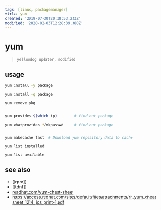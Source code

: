 ```yaml
---
tags: [linux, packagemanager]
title: yum
created: '2019-07-30T20:38:53.233Z'
modified: '2020-02-03T12:28:39.380Z'
---
```


# yum

> `yellowdog updater, modified`

## usage
```sh
yum install -y package

yum install -q package

yum remove pkg


yum provides $(which ip)        # find out package

yum whatprovides */mkpasswd     # find out package


yum makecache fast  # Download yum repository data to cache

yum list installed

yum list available
```

## see also
- [[rpm]]
- [[tdnf]]
- [readhat.com/yum-cheat-sheet](https://access.redhat.com/articles/yum-cheat-sheet)
- https://access.redhat.com/sites/default/files/attachments/rh_yum_cheatsheet_1214_jcs_print-1.pdf

